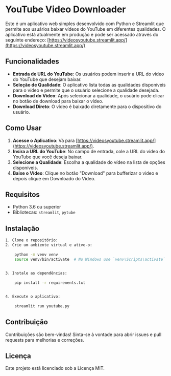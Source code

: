 # YouTube Video Downloader

Este é um aplicativo web simples desenvolvido com Python e Streamlit que permite aos usuários baixar vídeos do YouTube em diferentes qualidades. O aplicativo está atualmente em produção e pode ser acessado através do seguinte endereço: [https://videosyoutube.streamlit.app/](https://videosyoutube.streamlit.app/)

## Funcionalidades

- **Entrada de URL do YouTube**: Os usuários podem inserir a URL do vídeo do YouTube que desejam baixar.
- **Seleção de Qualidade**: O aplicativo lista todas as qualidades disponíveis para o vídeo e permite que o usuário selecione a qualidade desejada.
- **Download do Vídeo**: Após selecionar a qualidade, o usuário pode clicar no botão de download para baixar o vídeo.
- **Download Direto**: O vídeo é baixado diretamente para o dispositivo do usuário.

## Como Usar

1. **Acesse o Aplicativo**: Vá para [https://videosyoutube.streamlit.app/](https://videosyoutube.streamlit.app/).
2. **Insira a URL do YouTube**: No campo de entrada, cole a URL do vídeo do YouTube que você deseja baixar.
3. **Selecione a Qualidade**: Escolha a qualidade do vídeo na lista de opções disponíveis.
4. **Baixe o Vídeo**: Clique no botão "Download" para bufferizar o video e depois clique em Downloado do Video.

## Requisitos

- Python 3.6 ou superior
- Bibliotecas: `streamlit`, `pytube`

## Instalação
```bash
1. Clone o repositório:
2. Crie um ambiente virtual e ative-o:
    
    python -m venv venv
    source venv/bin/activate  # No Windows use `venv\Scripts\activate`
    

3. Instale as dependências:
    
    pip install -r requirements.txt


4. Execute o aplicativo:
    
    streamlit run youtube.py
```


## Contribuição

Contribuições são bem-vindas! Sinta-se à vontade para abrir issues e pull requests para melhorias e correções.

## Licença

Este projeto está licenciado sob a Licença MIT.

